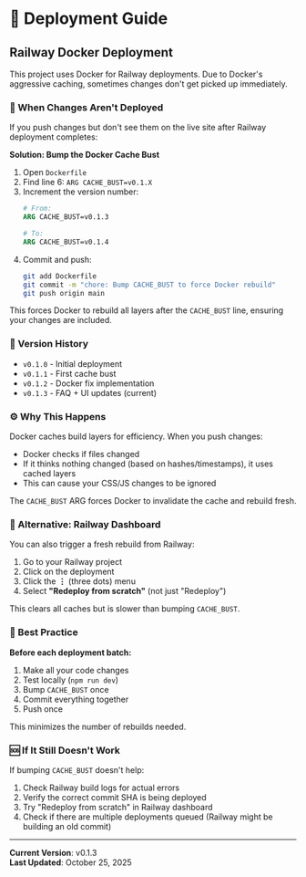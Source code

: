 # 🚀 Deployment Guide

## Railway Docker Deployment

This project uses Docker for Railway deployments. Due to Docker's aggressive caching, sometimes changes don't get picked up immediately.

### 🐳 When Changes Aren't Deployed

If you push changes but don't see them on the live site after Railway deployment completes:

**Solution: Bump the Docker Cache Bust**

1. Open `Dockerfile`
2. Find line 6: `ARG CACHE_BUST=v0.1.X`
3. Increment the version number:
   ```dockerfile
   # From:
   ARG CACHE_BUST=v0.1.3
   
   # To:
   ARG CACHE_BUST=v0.1.4
   ```
4. Commit and push:
   ```bash
   git add Dockerfile
   git commit -m "chore: Bump CACHE_BUST to force Docker rebuild"
   git push origin main
   ```

This forces Docker to rebuild all layers after the `CACHE_BUST` line, ensuring your changes are included.

### 📝 Version History

- `v0.1.0` - Initial deployment
- `v0.1.1` - First cache bust
- `v0.1.2` - Docker fix implementation
- `v0.1.3` - FAQ + UI updates (current)

### ⚙️ Why This Happens

Docker caches build layers for efficiency. When you push changes:
- Docker checks if files changed
- If it thinks nothing changed (based on hashes/timestamps), it uses cached layers
- This can cause your CSS/JS changes to be ignored

The `CACHE_BUST` ARG forces Docker to invalidate the cache and rebuild fresh.

### 🔄 Alternative: Railway Dashboard

You can also trigger a fresh rebuild from Railway:
1. Go to your Railway project
2. Click on the deployment
3. Click the **⋮** (three dots) menu
4. Select **"Redeploy from scratch"** (not just "Redeploy")

This clears all caches but is slower than bumping `CACHE_BUST`.

### 🎯 Best Practice

**Before each deployment batch:**
1. Make all your code changes
2. Test locally (`npm run dev`)
3. Bump `CACHE_BUST` once
4. Commit everything together
5. Push once

This minimizes the number of rebuilds needed.

### 🆘 If It Still Doesn't Work

If bumping `CACHE_BUST` doesn't help:
1. Check Railway build logs for actual errors
2. Verify the correct commit SHA is being deployed
3. Try "Redeploy from scratch" in Railway dashboard
4. Check if there are multiple deployments queued (Railway might be building an old commit)

---

**Current Version**: v0.1.3  
**Last Updated**: October 25, 2025

